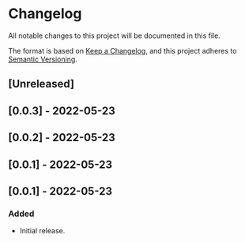 # Changelog

All notable changes to this project will be documented in this file.

The format is based on [Keep a Changelog](https://keepachangelog.com/en/1.0.0/),
and this project adheres to [Semantic Versioning](https://semver.org/spec/v2.0.0.html).

## [Unreleased]

## [0.0.3] - 2022-05-23

## [0.0.2] - 2022-05-23

## [0.0.1] - 2022-05-23

## [0.0.1] - 2022-05-23

### Added
- Initial release.
